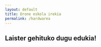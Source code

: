 ```yaml
---
layout: default
title: Drone eskola irekia
permalink: /hardwarea
---
```


<h2 class="project-tagline"> Laister gehituko dugu edukia!</h2>



